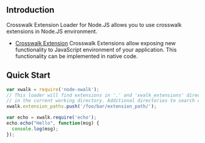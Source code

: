 ## Introduction
Crosswalk Extension Loader for Node.JS allows you to use crosswalk extensions in Node.JS environment.

* [Crosswalk Extension](https://github.com/crosswalk-project/crosswalk-website/wiki/Crosswalk-Extensions)
  Crosswalk Extensions allow exposing new functionality to JavaScript environment of your application. This functionality can be implemented in native code.

## Quick Start

```javascript
var xwalk = require('node-xwalk');
// This loader will find extensions in '.' and 'xwalk_extensions' directory
// in the current working directory. Additional directories to search can be added.
xwalk.extension_paths.push('/foo/bar/extension_path/');

var echo = xwalk.require('echo');
echo.echo("Hello", function(msg) {
  console.log(msg);
});
```